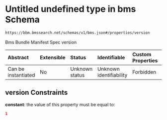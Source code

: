 # Untitled undefined type in bms Schema

```txt
https://bbm.bmssearch.net/schemas/v1/bms.json#/properties/version
```

Bms Bundle Manifest Spec version

| Abstract            | Extensible | Status         | Identifiable            | Custom Properties | Additional Properties | Access Restrictions | Defined In                                                                  |
| :------------------ | :--------- | :------------- | :---------------------- | :---------------- | :-------------------- | :------------------ | :-------------------------------------------------------------------------- |
| Can be instantiated | No         | Unknown status | Unknown identifiability | Forbidden         | Allowed               | none                | [bms.schema.json*](../../schemas/v1/bms.schema.json "open original schema") |

## version Constraints

**constant**: the value of this property must be equal to:

```json
1
```
